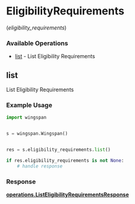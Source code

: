 # EligibilityRequirements
(*eligibility_requirements*)

### Available Operations

* [list](#list) - List Eligibility Requirements

## list

List Eligibility Requirements

### Example Usage

```python
import wingspan


s = wingspan.Wingspan()


res = s.eligibility_requirements.list()

if res.eligibility_requirements is not None:
    # handle response
```


### Response

**[operations.ListEligibilityRequirementsResponse](../../models/operations/listeligibilityrequirementsresponse.md)**

